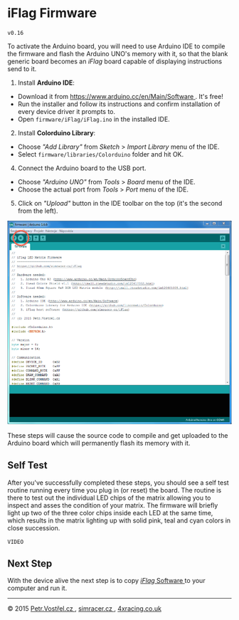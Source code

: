 iFlag Firmware
==============

	v0.16

To activate the Arduino board, you will need to use Arduino IDE to compile the firmware and flash the Arduino UNO's memory with it, so that the blank generic board becomes an _iFlag_ board capable of displaying instructions send to it.

1. Install __Arduino IDE__:
  - Download it from [ https://www.arduino.cc/en/Main/Software ](https://www.arduino.cc/en/Main/Software). It's free!
  - Run the installer and follow its instructions and confirm installation of every device driver it prompts to.
  - Open `firmware/iFlag/iFlag.ino` in the installed IDE.
2. Install __Colorduino Library__:
  - Choose _"Add Library"_ from _Sketch_ > _Import Library_ menu of the IDE.
  - Select `firmware/libraries/Colorduino` folder and hit OK.
4. Connect the Arduino board to the USB port.
  - Choose _"Arduino UNO"_ from _Tools_ > _Board_ menu of the IDE.
  - Choose the actual port from _Tools_ > _Port_ menu of the IDE.
5. Click on _"Upload"_ button in the IDE toolbar on the top (it's the second from the left).

![Arduino IDE GUI](screenshot.png)

These steps will cause the source code to compile and get uploaded to the Arduino board which will permanently flash its memory with it.


Self Test
---------

After you've successfully completed these steps, you should see a self test routine running every time you plug in (or reset) the board. The routine is there to test out the individual LED chips of the matrix allowing you to inspect and asses the condition of your matrix. The firmware will briefly light up two of the three color chips inside each LED at the same time, which results in the matrix lighting up with solid pink, teal and cyan colors in close succession.

	VIDEO



Next Step
---------

With the device alive the next step is to copy [ _iFlag_ Software ](../software) to your computer and run it.


---
© 2015
[ Petr.Vostřel.cz ](http://petr.vostrel.cz),
[ simracer.cz ](http://simracer.cz),
[ 4xracing.co.uk ](http://4xracing.co.uk)

